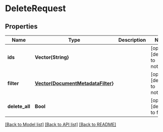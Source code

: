 # DeleteRequest


## Properties
Name | Type | Description | Notes
------------ | ------------- | ------------- | -------------
**ids** | **Vector{String}** |  | [optional] [default to nothing]
**filter** | [**Vector{DocumentMetadataFilter}**](DocumentMetadataFilter.md) |  | [optional] [default to nothing]
**delete_all** | **Bool** |  | [optional] [default to false]


[[Back to Model list]](../README.md#models) [[Back to API list]](../README.md#api-endpoints) [[Back to README]](../README.md)


